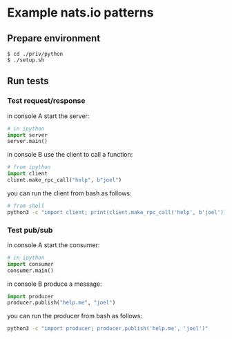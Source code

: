 # Example nats.io patterns

## Prepare environment
```
$ cd ./priv/python
$ ./setup.sh
```

## Run tests

### Test request/response

in console A start the server:

```python
# in ipython
import server
server.main()
```

in console B use the client to call a function:

```python
# from ipython
import client
client.make_rpc_call("help", b"joel")
```

you can run the client from bash as follows:

```sh
# from shell
python3 -c "import client; print(client.make_rpc_call('help', b'joel'))"
```




### Test pub/sub

in console A start the consumer:

```python
# in ipython
import consumer
consumer.main()
```

in console B produce a message:

```python
import producer
producer.publish("help.me", "joel")
```

you can run the producer from bash as follows:

```sh
python3 -c "import producer; producer.publish('help.me', 'joel')"
```
